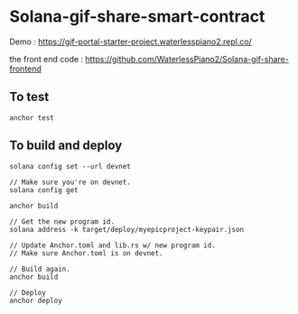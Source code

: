 # Solana-gif-share-smart-contract

Demo : https://gif-portal-starter-project.waterlesspiano2.repl.co/

the front end code  : https://github.com/WaterlessPiano2/Solana-gif-share-frontend



## To test
```
anchor test
```

## To build and deploy 
```
solana config set --url devnet

// Make sure you're on devnet.
solana config get

anchor build

// Get the new program id.
solana address -k target/deploy/myepicproject-keypair.json

// Update Anchor.toml and lib.rs w/ new program id.
// Make sure Anchor.toml is on devnet.

// Build again.
anchor build

// Deploy
anchor deploy
```
